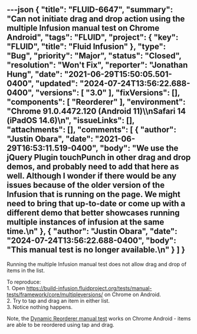 ---json
{
  "title": "FLUID-6647",
  "summary": "Can not initiate drag and drop action using the multiple Infusion manual test on Chrome Android",
  "tags": "FLUID",
  "project": {
    "key": "FLUID",
    "title": "Fluid Infusion"
  },
  "type": "Bug",
  "priority": "Major",
  "status": "Closed",
  "resolution": "Won't Fix",
  "reporter": "Jonathan Hung",
  "date": "2021-06-29T15:50:05.501-0400",
  "updated": "2024-07-24T13:56:22.688-0400",
  "versions": [
    "3.0"
  ],
  "fixVersions": [],
  "components": [
    "Reorderer"
  ],
  "environment": "Chrome 91.0.4472.120 (Android 11)\\\nSafari 14 (iPadOS 14.6)\n",
  "issueLinks": [],
  "attachments": [],
  "comments": [
    {
      "author": "Justin Obara",
      "date": "2021-06-29T16:53:11.519-0400",
      "body": "We use the jQuery Plugin touchPunch in other drag and drop demos, and probably need to add that here as well. Although I wonder if there would be any issues because of the older version of the Infusion that is running on the page. We might need to bring that up-to-date or come up with a different demo that better showcases running multiple instances of infusion at the same time.\n"
    },
    {
      "author": "Justin Obara",
      "date": "2024-07-24T13:56:22.688-0400",
      "body": "This manual test is no longer available.\n"
    }
  ]
}
---
Running the multiple Infusion manual test does not allow drag and drop of items in the list.

To reproduce:\
1\. Open <https://build-infusion.fluidproject.org/tests/manual-tests/framework/core/multipleversions/> on Chrome on Android.\
2\. Try to tap and drag an item in either list.\
3\. Notice nothing happens.

Note, the [Dynamic Reorderer manual test](https://build-infusion.fluidproject.org/tests/manual-tests/components/reorderer/dynamic/) works on Chrome Android - items are able to be reordered using tap and drag.

        